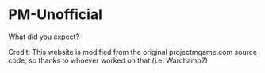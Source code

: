 # PM-Unofficial

What did you expect?

Credit:
This website is modified from the original projectmgame.com source code, so thanks to whoever worked on that (i.e. Warchamp7)
